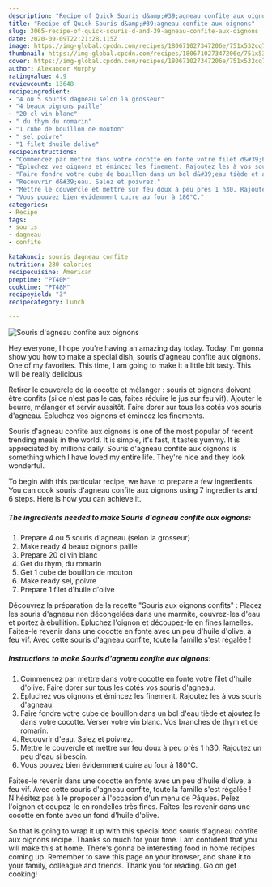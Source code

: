 ```yaml
---
description: "Recipe of Quick Souris d&amp;#39;agneau confite aux oignons"
title: "Recipe of Quick Souris d&amp;#39;agneau confite aux oignons"
slug: 3065-recipe-of-quick-souris-d-and-39-agneau-confite-aux-oignons
date: 2020-09-09T22:21:28.115Z
image: https://img-global.cpcdn.com/recipes/180671027347206e/751x532cq70/souris-dagneau-confite-aux-oignons-photo-principale-de-la-recette.jpg
thumbnail: https://img-global.cpcdn.com/recipes/180671027347206e/751x532cq70/souris-dagneau-confite-aux-oignons-photo-principale-de-la-recette.jpg
cover: https://img-global.cpcdn.com/recipes/180671027347206e/751x532cq70/souris-dagneau-confite-aux-oignons-photo-principale-de-la-recette.jpg
author: Alexander Murphy
ratingvalue: 4.9
reviewcount: 13648
recipeingredient:
- "4 ou 5 souris dagneau selon la grosseur"
- "4 beaux oignons paille"
- "20 cl vin blanc"
- " du thym du romarin"
- "1 cube de bouillon de mouton"
- " sel poivre"
- "1 filet dhuile dolive"
recipeinstructions:
- "Commencez par mettre dans votre cocotte en fonte votre filet d&#39;huile d&#39;olive. Faire dorer sur tous les cotés vos souris d&#39;agneau."
- "Épluchez vos oignons et émincez les finement. Rajoutez les à vos souris d&#39;agneau."
- "Faire fondre votre cube de bouillon dans un bol d&#39;eau tiède et ajoutez le dans votre cocotte. Verser votre vin blanc. Vos branches de thym et de romarin."
- "Recouvrir d&#39;eau. Salez et poivrez."
- "Mettre le couvercle et mettre sur feu doux à peu près 1 h30. Rajoutez un peu d&#39;eau si besoin."
- "Vous pouvez bien évidemment cuire au four à 180°C."
categories:
- Recipe
tags:
- souris
- dagneau
- confite

katakunci: souris dagneau confite 
nutrition: 280 calories
recipecuisine: American
preptime: "PT40M"
cooktime: "PT48M"
recipeyield: "3"
recipecategory: Lunch

---
```



![Souris d&#39;agneau confite aux oignons](https://img-global.cpcdn.com/recipes/180671027347206e/751x532cq70/souris-dagneau-confite-aux-oignons-photo-principale-de-la-recette.jpg)

Hey everyone, I hope you're having an amazing day today. Today, I'm gonna show you how to make a special dish, souris d&#39;agneau confite aux oignons. One of my favorites. This time, I am going to make it a little bit tasty. This will be really delicious.

Retirer le couvercle de la cocotte et mélanger : souris et oignons doivent être confits (si ce n&#39;est pas le cas, faites réduire le jus sur feu vif). Ajouter le beurre, mélanger et servir aussitôt. Faire dorer sur tous les cotés vos souris d&#39;agneau. Epluchez vos oignons et émincez les finements.

Souris d&#39;agneau confite aux oignons is one of the most popular of recent trending meals in the world. It is simple, it's fast, it tastes yummy. It is appreciated by millions daily. Souris d&#39;agneau confite aux oignons is something which I have loved my entire life. They're nice and they look wonderful.


To begin with this particular recipe, we have to prepare a few ingredients. You can cook souris d&#39;agneau confite aux oignons using 7 ingredients and 6 steps. Here is how you can achieve it.

<!--inarticleads1-->

##### The ingredients needed to make Souris d&#39;agneau confite aux oignons:

1. Prepare 4 ou 5 souris d&#39;agneau (selon la grosseur)
1. Make ready 4 beaux oignons paille
1. Prepare 20 cl vin blanc
1. Get  du thym, du romarin
1. Get 1 cube de bouillon de mouton
1. Make ready  sel, poivre
1. Prepare 1 filet d&#39;huile d&#39;olive


Découvrez la préparation de la recette &#34;Souris aux oignons confits&#34; : Placez les souris d&#39;agneau non décongelées dans une marmite, couvrez-les d&#39;eau et portez à ébullition. Epluchez l&#39;oignon et découpez-le en fines lamelles. Faites-le revenir dans une cocotte en fonte avec un peu d&#39;huile d&#39;olive, à feu vif. Avec cette souris d&#39;agneau confite, toute la famille s&#39;est régalée ! 

<!--inarticleads2-->

##### Instructions to make Souris d&#39;agneau confite aux oignons:

1. Commencez par mettre dans votre cocotte en fonte votre filet d&#39;huile d&#39;olive. Faire dorer sur tous les cotés vos souris d&#39;agneau.
1. Épluchez vos oignons et émincez les finement. Rajoutez les à vos souris d&#39;agneau.
1. Faire fondre votre cube de bouillon dans un bol d&#39;eau tiède et ajoutez le dans votre cocotte. Verser votre vin blanc. Vos branches de thym et de romarin.
1. Recouvrir d&#39;eau. Salez et poivrez.
1. Mettre le couvercle et mettre sur feu doux à peu près 1 h30. Rajoutez un peu d&#39;eau si besoin.
1. Vous pouvez bien évidemment cuire au four à 180°C.


Faites-le revenir dans une cocotte en fonte avec un peu d&#39;huile d&#39;olive, à feu vif. Avec cette souris d&#39;agneau confite, toute la famille s&#39;est régalée ! N&#39;hésitez pas à le proposer à l&#39;occasion d&#39;un menu de Pâques. Pelez l&#39;oignon et coupez-le en rondelles très fines. Faîtes-les revenir dans une cocotte en fonte avec un fond d&#39;huile d&#39;olive. 

So that is going to wrap it up with this special food souris d&#39;agneau confite aux oignons recipe. Thanks so much for your time. I am confident that you will make this at home. There's gonna be interesting food in home recipes coming up. Remember to save this page on your browser, and share it to your family, colleague and friends. Thank you for reading. Go on get cooking!
